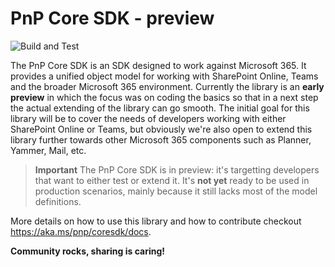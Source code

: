 # PnP Core SDK - preview

![Build and Test](https://github.com/pnp/pnpcore/workflows/Build%20and%20test/badge.svg?branch=dev)

The PnP Core SDK is an SDK designed to work against Microsoft 365. It provides a unified object model for working with SharePoint Online, Teams and the broader Microsoft 365 environment. Currently the library is an **early preview** in which the focus was on coding the basics so that in a next step the actual extending of the library can go smooth. The initial goal for this library will be to cover the needs of developers working with either SharePoint Online or Teams, but obviously we're also open to extend this library further towards other Microsoft 365 components such as Planner, Yammer, Mail, etc.

> **Important**
> The PnP Core SDK is in preview: it's targetting developers that want to either test or extend it. It's **not yet** ready to be used in production scenarios, mainly because it still lacks most of the model definitions.

More details on how to use this library and how to contribute checkout https://aka.ms/pnp/coresdk/docs.

**Community rocks, sharing is caring!**
